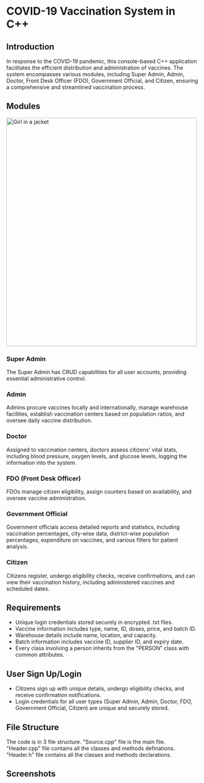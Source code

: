  <h1>COVID-19 Vaccination System in C++</h1>

  <h2>Introduction</h2>

  <p>In response to the COVID-19 pandemic, this console-based C++ application facilitates the efficient distribution and administration of vaccines. The system encompasses various modules, including Super Admin, Admin, Doctor, Front Desk Officer (FDO), Government Official, and Citizen, ensuring a comprehensive and streamlined vaccination process.</p>

  <h2>Modules</h2>
<img src="img_girl.jpg" alt="Girl in a jacket" width="500" height="600">
  <h3>Super Admin</h3>

  <p>The Super Admin has CRUD capabilities for all user accounts, providing essential administrative control.</p>

 <h3> Admin</h3>
Admins procure vaccines locally and internationally, manage warehouse facilities, establish vaccination centers based on population ratios, and oversee daily vaccine distribution.

<h3>Doctor</h3>
Assigned to vaccination centers, doctors assess citizens' vital stats, including blood pressure, oxygen levels, and glucose levels, logging the information into the system.

<h3>FDO (Front Desk Officer)</h3>
FDOs manage citizen eligibility, assign counters based on availability, and oversee vaccine administration.

<h3>Government Official</h3>
Government officials access detailed reports and statistics, including vaccination percentages, city-wise data, district-wise population percentages, expenditure on vaccines, and various filters for patient analysis.

<h3>Citizen</h3>
Citizens register, undergo eligibility checks, receive confirmations, and can view their vaccination history, including administered vaccines and scheduled dates.


  <h2>Requirements</h2>

  <ul>
        <li>Unique login credentials stored securely in encrypted .txt files.</li>
        <li>Vaccine information includes type, name, ID, doses, price, and batch ID.</li>
        <li>Warehouse details include name, location, and capacity.</li>
        <li>Batch information includes vaccine ID, supplier ID, and expiry date.</li>
        <li>Every class involving a person inherits from the "PERSON" class with common attributes.</li>
  </ul>

   <h2>User Sign Up/Login</h2>

  <ul>
        <li>Citizens sign up with unique details, undergo eligibility checks, and receive confirmation notifications.</li>
        <li>Login credentials for all user types (Super Admin, Admin, Doctor, FDO, Government Official, Citizen) are unique and securely stored.</li>
    </ul>

   <h2>File Structure</h2>
    The code is in 3 file structure.
    "Source.cpp" file is the main file.<br>
    "Header.cpp" file contains all the classes and methods definations.<br>
    "Header.h" file contains all the classes and methods declarations.
  <h2>Screenshots</h2>
